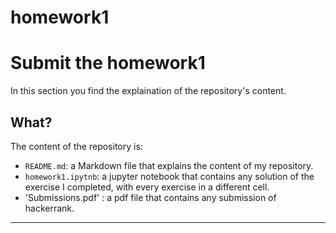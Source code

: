 # homework1
 # Submit the homework1

In this section you find the explaination of the repository's content.


## What?

The content of the repository is:

* `README.md`: a Markdown file that explains the content of my repository. 
* `homework1.ipytnb`: a jupyter notebook that contains any solution of the exercise I completed, with every exercise in a different cell.
* 'Submissions.pdf' : a pdf file that contains any submission of hackerrank.

----------------------------


